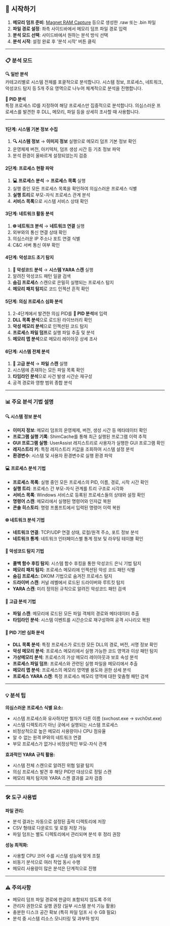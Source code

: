## 🚀 시작하기

1. **메모리 덤프 준비**: [Magnet RAM Capture](https://www.magnetforensics.com/resources/magnet-ram-capture/) 등으로 생성한 .raw 또는 .bin 파일
2. **파일 경로 설정**: 좌측 사이드바에서 메모리 덤프 파일 경로 입력
3. **분석 모드 선택**: 사이드바에서 원하는 분석 방식 선택
4. **분석 시작**: 설정 완료 후 '분석 시작' 버튼 클릭
---
### 📋 분석 모드

**🔍 일반 분석**  
카테고리별로 시스템 전체를 포괄적으로 분석합니다. 시스템 정보, 프로세스, 네트워크, 악성코드 탐지 등 5개 주요 영역으로 나누어 체계적으로 분석을 진행합니다.

**🎯 PID 분석**  
특정 프로세스 ID를 지정하여 해당 프로세스만 집중적으로 분석합니다. 의심스러운 프로세스를 발견한 후 DLL, 메모리, 파일 등을 상세히 조사할 때 사용합니다.

---

#### **1단계: 시스템 기본 정보 수집**
1. **🔍 시스템 정보** → **이미지 정보** 실행으로 메모리 덤프 기본 정보 확인
2. 운영체제 버전, 아키텍처, 덤프 생성 시간 등 기초 정보 파악
3. 분석 환경이 올바르게 설정되었는지 검증

#### **2단계: 프로세스 현황 파악**
1. **💻 프로세스 분석** → **프로세스 목록** 실행
2. 실행 중인 모든 프로세스 목록을 확인하여 의심스러운 프로세스 식별
3. **실행 트리**로 부모-자식 프로세스 관계 분석
4. **서비스 목록**으로 시스템 서비스 상태 확인

#### **3단계: 네트워크 활동 분석**
1. **🌐 네트워크 분석** → **네트워크 연결** 실행
2. 외부와의 통신 연결 상태 확인
3. 의심스러운 IP 주소나 포트 연결 식별
4. C&C 서버 통신 여부 확인

#### **4단계: 악성코드 초기 탐지**
1. **🎯 악성코드 분석** → **시스템 YARA 스캔** 실행
2. 알려진 악성코드 패턴 일괄 검색
3. **숨김 프로세스** 스캔으로 은밀히 실행되는 프로세스 탐지
4. **메모리 패치 탐지**로 코드 인젝션 흔적 확인

#### **5단계: 의심 프로세스 심화 분석**
1. 2-4단계에서 발견한 의심 PID를 **🎯 PID 분석**에 입력
2. **DLL 목록 분석**으로 로드된 라이브러리 확인
3. **악성 메모리 분석**으로 인젝션된 코드 탐지
4. **프로세스 파일 덤프**로 실행 파일 추출 및 분석
5. **메모리 맵 분석**으로 메모리 레이아웃 상세 조사

#### **6단계: 시스템 전체 분석**
1. **🔧 고급 분석** → **파일 스캔** 실행
2. 시스템에 존재하는 모든 파일 목록 확인
3. **타임라인 분석**으로 사건 발생 시간순 재구성
4. 공격 경로와 영향 범위 종합 분석
---
### 📊 주요 분석 기법 설명

#### **🔍 시스템 정보 분석**
- **이미지 정보**: 메모리 덤프의 운영체제, 버전, 생성 시간 등 메타데이터 확인
- **프로그램 실행 기록**: ShimCache를 통해 최근 실행된 프로그램 이력 추적
- **GUI 프로그램 실행**: UserAssist 레지스트리로 사용자가 실행한 GUI 프로그램 확인
- **레지스트리 키**: 특정 레지스트리 키값을 조회하여 시스템 설정 분석
- **환경변수**: 시스템 및 사용자 환경변수로 실행 환경 파악

#### **💻 프로세스 분석 기법**
- **프로세스 목록**: 실행 중인 모든 프로세스의 PID, 이름, 경로, 시작 시간 확인
- **실행 트리**: 프로세스 간 부모-자식 관계를 트리 구조로 시각화
- **서비스 목록**: Windows 서비스로 등록된 프로세스들의 상태와 설정 확인
- **명령어 스캔**: 메모리에서 실행된 명령어와 인자값 복원
- **콘솔 히스토리**: 명령 프롬프트에서 입력된 명령어 이력 복원

#### **🌐 네트워크 분석 기법**
- **네트워크 연결**: TCP/UDP 연결 상태, 로컬/원격 주소, 포트 정보 분석
- **네트워크 통계**: 네트워크 인터페이스별 통계 정보 및 라우팅 테이블 확인

#### **🎯 악성코드 탐지 기법**
- **콜백 함수 후킹 탐지**: 시스템 함수 후킹을 통한 악성코드 은닉 기법 탐지
- **메모리 패치 탐지**: 프로세스 메모리에 인젝션된 악성 코드 패턴 식별
- **숨김 프로세스**: DKOM 기법으로 숨겨진 프로세스 탐지
- **드라이버 스캔**: 커널 레벨에서 로드된 드라이버와 루트킷 탐지
- **YARA 스캔**: 미리 정의된 규칙으로 알려진 악성코드 패턴 검색

#### **🔧 고급 분석 기법**
- **파일 스캔**: 메모리에 로드된 모든 파일 객체의 경로와 메타데이터 추출
- **타임라인 분석**: 시스템 이벤트를 시간순으로 재구성하여 공격 시나리오 복원

#### **🎯 PID 기반 심화 분석**
- **DLL 목록 분석**: 특정 프로세스가 로드한 모든 DLL의 경로, 버전, 서명 정보 확인
- **악성 메모리 분석**: 프로세스 메모리에서 실행 가능한 코드 영역과 이상 패턴 탐지
- **가상메모리 분석**: 프로세스의 가상 메모리 레이아웃과 보호 속성 분석
- **프로세스 파일 덤프**: 프로세스와 관련된 실행 파일을 메모리에서 추출
- **메모리 맵 분석**: 프로세스의 메모리 영역별 용도와 권한 상세 분석
- **프로세스 YARA 스캔**: 특정 프로세스 메모리 영역에 대한 맞춤형 패턴 검색
---
### 💡 분석 팁

**의심스러운 프로세스 식별 요소:**
- 시스템 프로세스와 유사하지만 철자가 다른 이름 (svchost.exe → svch0st.exe)
- 시스템 디렉토리가 아닌 곳에서 실행되는 시스템 프로세스
- 비정상적으로 높은 메모리 사용량이나 CPU 점유율
- 알 수 없는 원격 IP와의 네트워크 연결
- 부모 프로세스가 없거나 비정상적인 부모-자식 관계

**효과적인 YARA 규칙 활용:**
- 시스템 전체 스캔으로 알려진 위협 일괄 탐지
- 의심 프로세스 발견 후 해당 PID만 대상으로 정밀 스캔
- 메모리 패치 탐지와 YARA 스캔 결과를 교차 검증
---
### 🛠️ 도구 사용법

**파일 관리:**
- 분석 결과는 자동으로 설정된 출력 디렉토리에 저장
- CSV 형태로 다운로드 및 로컬 저장 가능
- 파일 덤프는 별도 디렉토리에서 관리되며 분석 후 정리 권장

**성능 최적화:**
- 사용할 CPU 코어 수를 시스템 성능에 맞게 조절
- 비동기 분석으로 여러 작업 동시 수행
- 메모리 사용량이 많은 분석은 단계적으로 진행
---
### ⚠️ 주의사항

- 메모리 덤프 파일 경로에 한글이 포함되지 않도록 주의
- 관리자 권한으로 실행 권장 (일부 시스템 분석 기능 활용)
- 충분한 디스크 공간 확보 (특히 파일 덤프 시 수 GB 필요)
- 분석 중 시스템 리소스 모니터링 및 과부하 방지
